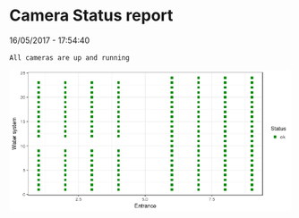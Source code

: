 Camera Status report
================
16/05/2017 - 17:54:40

    All cameras are up and running

![](camreport_files/figure-markdown_github/unnamed-chunk-2-1.png)
